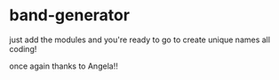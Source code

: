 # band-generator


just add the modules and you're ready to go to create unique names all coding!

once again thanks to Angela!!
